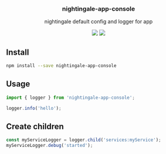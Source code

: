 <h3 align="center">
  nightingale-app-console
</h3>

<p align="center">
  nightingale default config and logger for app
</p>

<p align="center">
  <a href="https://npmjs.org/package/nightingale-app-console"><img src="https://img.shields.io/npm/v/nightingale-app-console.svg?style=flat-square"></a>
  <a href="https://david-dm.org/christophehurpeau/nightingale?path=packages/nightingale-app-console"><img src="https://david-dm.org/christophehurpeau/nightingale.svg?path=packages/nightingale-app-console?style=flat-square"></a>
</p>

## Install

```sh
npm install --save nightingale-app-console
```

## Usage

```js
import { logger } from 'nightingale-app-console';

logger.info('hello');
```

## Create children

```js
const myServiceLogger = logger.child('services:myService');
myServiceLogger.debug('started');
```

